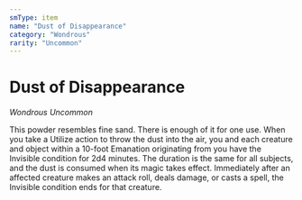 ```yaml
---
smType: item
name: "Dust of Disappearance"
category: "Wondrous"
rarity: "Uncommon"
---
```


# Dust of Disappearance
*Wondrous Uncommon*

This powder resembles fine sand. There is enough of it for one use. When you take a Utilize action to throw the dust into the air, you and each creature and object within a 10-foot Emanation originating from you have the Invisible condition for 2d4 minutes. The duration is the same for all subjects, and the dust is consumed when its magic takes effect. Immediately after an affected creature makes an attack roll, deals damage, or casts a spell, the Invisible condition ends for that creature.
